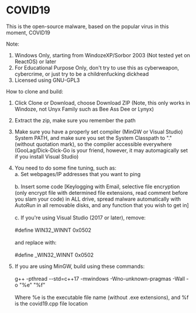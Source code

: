 # COVID19
This is the open-source malware, based on the popular virus in this moment, COVID19


Note:

1. Windows Only, starting from WindozeXP/Sorbor 2003 (Not tested yet on ReactOS) or later
2. For Educational Purpose Only, don't try to use this as cyberweapon, cybercrime, or just try to be a childrenfucking dickhead
3. Licensed using GNU-GPL3

How to clone and build:

1. Click Clone or Download, choose Download ZIP (Note, this only works in Windoze, not Unyx Family such as Bee Ass Dee or Lynyx)
2. Extract the zip, make sure you remember the path
3. Make sure you have a properly set compiler (MinGW or Visual Studio) System PATH, and make sure you set the System Classpath to "." (without quotation mark), so the compiler accessible everywhere (GooLag/Dick-Dick-Go is your friend, however, it may automagically set if you install Visual Studio)
4. You need to do some fine tuning, such as:
<br>a. Set webpages/IP addresses that you want to ping</br>
<br>b. Insert some code [Keylogging with Email, selective file encryption (only encrypt file with determined file extensions, read comment before you slam your code) in ALL drive, spread malware automatically with AutoRun in all removable disks, and any function that you wish to get in]</br>
<br>c. If you're using Visual Studio (2017 or later), remove:</br>
<br>#define WIN32_WINNT 0x0502</br>
<br>and replace with:</br>
<br>#define _WIN32_WINNT 0x0502</br>

5. If you are using MinGW, build using these commands:</br>
<br>g++ -pthread --std=c++17 -mwindows -Wno-unknown-pragmas -Wall -o "%e" "%f"</br>
<br>Where %e is the executable file name (without .exe extensions), and %f is the covid19.cpp file location</br>
